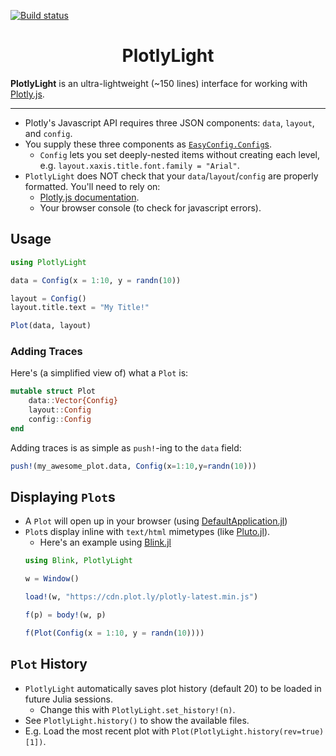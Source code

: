[![Build status](https://github.com/joshday/PlotlyLight.jl/workflows/CI/badge.svg)](https://github.com/joshday/PlotlyLight.jl/actions?query=workflow%3ACI+branch%3Amaster)

<h1 align="center">PlotlyLight</h1>

**PlotlyLight** is an ultra-lightweight (~150 lines) interface for working with [Plotly.js](https://plotly.com/javascript/).

---

- Plotly's Javascript API requires three JSON components: `data`, `layout`, and `config`.
- You supply these three components as [`EasyConfig.Config`s](https://github.com/joshday/EasyConfig.jl).
    - `Config` lets you set deeply-nested items without creating each level, e.g. `layout.xaxis.title.font.family = "Arial"`.
- `PlotlyLight` does NOT check that your `data`/`layout`/`config` are properly formatted.  You'll need to rely on:
    - [Plotly.js documentation](https://plotly.com/javascript/).
    - Your browser console (to check for javascript errors).

## Usage

```julia
using PlotlyLight

data = Config(x = 1:10, y = randn(10))

layout = Config()
layout.title.text = "My Title!"

Plot(data, layout)
```

### Adding Traces

Here's (a simplified view of) what a `Plot` is:

```julia
mutable struct Plot
    data::Vector{Config}
    layout::Config
    config::Config
end
```

Adding traces is as simple as `push!`-ing to the `data` field:

```julia
push!(my_awesome_plot.data, Config(x=1:10,y=randn(10)))
```

## Displaying `Plot`s

- A `Plot` will open up in your browser (using [DefaultApplication.jl](https://github.com/tpapp/DefaultApplication.jl))
- `Plot`s display inline with `text/html` mimetypes (like [Pluto.jl](https://github.com/fonsp/Pluto.jl)).
    - Here's an example using [Blink.jl](https://github.com/JuliaGizmos/Blink.jl)
    ```julia
    using Blink, PlotlyLight

    w = Window()

    load!(w, "https://cdn.plot.ly/plotly-latest.min.js")

    f(p) = body!(w, p)

    f(Plot(Config(x = 1:10, y = randn(10))))
    ```

## `Plot` History

- `PlotlyLight` automatically saves plot history (default 20) to be loaded in future Julia sessions.
    - Change this with `PlotlyLight.set_history!(n)`.
- See `PlotlyLight.history()` to show the available files.
- E.g. Load the most recent plot with `Plot(PlotlyLight.history(rev=true)[1])`.
